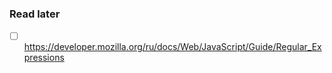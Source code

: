 ### Read later

- [ ] https://developer.mozilla.org/ru/docs/Web/JavaScript/Guide/Regular_Expressions

